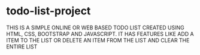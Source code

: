 # todo-list-project

THIS IS A SIMPLE ONLINE OR WEB BASED TODO LIST CREATED USING HTML, CSS, BOOTSTRAP AND JAVASCRIPT.
IT HAS FEATURES LIKE ADD A ITEM TO THE LIST OR DELETE AN ITEM FROM THE LIST AND CLEAR THE ENTIRE LIST 
